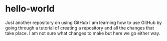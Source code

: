 # hello-world
Just another repository on using GitHub
I am learning how to use GitHub by going through a tutorial of creating a repository and all the changes that take place.
I am not sure what changes to make but here we go either way.
